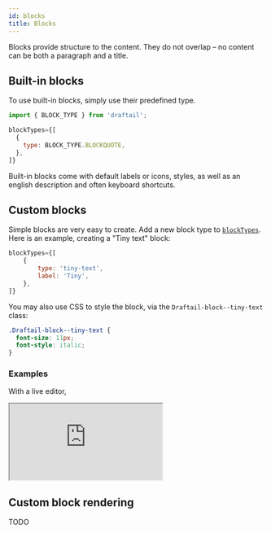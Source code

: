 ```yaml
---
id: blocks
title: Blocks
---
```


Blocks provide structure to the content. They do not overlap – no content can be both a paragraph and a title.

## Built-in blocks

To use built-in blocks, simply use their predefined type.

```jsx
import { BLOCK_TYPE } from 'draftail';

blockTypes={[
  {
    type: BLOCK_TYPE.BLOCKQUOTE,
  },
]}
```

Built-in blocks come with default labels or icons, styles, as well as an english description and often keyboard shortcuts.

## Custom blocks

Simple blocks are very easy to create. Add a new block type to [`blockTypes`](API.md#blocks-docs-blocks). Here is an example, creating a "Tiny text" block:

```jsx
blockTypes={[
    {
        type: 'tiny-text',
        label: 'Tiny',
    },
]}
```

You may also use CSS to style the block, via the `Draftail-block--tiny-text` class:

```css
.Draftail-block--tiny-text {
  font-size: 11px;
  font-style: italic;
}
```

### Examples

With a live editor,

<iframe src="https://demo.draftail.org/storybook/iframe.html?selectedKind=Docs&selectedStory=Blocks" class="iframe iframe--docs-200"></iframe>

## Custom block rendering

TODO
